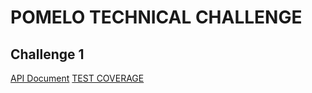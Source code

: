 # POMELO TECHNICAL CHALLENGE

## Challenge 1

[API Document](http://localhost:3000/documentation#/challenges/postChallengesPart1)
[TEST COVERAGE](./coverage.html)
